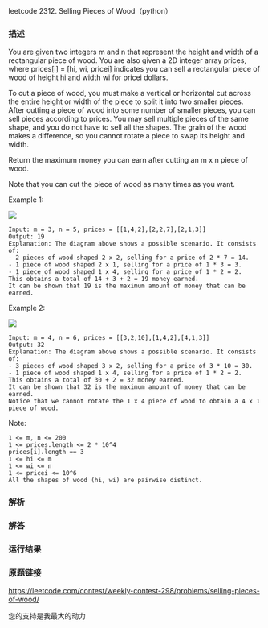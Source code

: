 leetcode  2312. Selling Pieces of Wood（python）




### 描述

You are given two integers m and n that represent the height and width of a rectangular piece of wood. You are also given a 2D integer array prices, where prices[i] = [hi, wi, pricei] indicates you can sell a rectangular piece of wood of height hi and width wi for pricei dollars.

To cut a piece of wood, you must make a vertical or horizontal cut across the entire height or width of the piece to split it into two smaller pieces. After cutting a piece of wood into some number of smaller pieces, you can sell pieces according to prices. You may sell multiple pieces of the same shape, and you do not have to sell all the shapes. The grain of the wood makes a difference, so you cannot rotate a piece to swap its height and width.

Return the maximum money you can earn after cutting an m x n piece of wood.

Note that you can cut the piece of wood as many times as you want.



Example 1:

![](https://assets.leetcode.com/uploads/2022/04/27/ex1.png)

	Input: m = 3, n = 5, prices = [[1,4,2],[2,2,7],[2,1,3]]
	Output: 19
	Explanation: The diagram above shows a possible scenario. It consists of:
	- 2 pieces of wood shaped 2 x 2, selling for a price of 2 * 7 = 14.
	- 1 piece of wood shaped 2 x 1, selling for a price of 1 * 3 = 3.
	- 1 piece of wood shaped 1 x 4, selling for a price of 1 * 2 = 2.
	This obtains a total of 14 + 3 + 2 = 19 money earned.
	It can be shown that 19 is the maximum amount of money that can be earned.

	
Example 2:


![](https://assets.leetcode.com/uploads/2022/04/27/ex2new.png)

	Input: m = 4, n = 6, prices = [[3,2,10],[1,4,2],[4,1,3]]
	Output: 32
	Explanation: The diagram above shows a possible scenario. It consists of:
	- 3 pieces of wood shaped 3 x 2, selling for a price of 3 * 10 = 30.
	- 1 piece of wood shaped 1 x 4, selling for a price of 1 * 2 = 2.
	This obtains a total of 30 + 2 = 32 money earned.
	It can be shown that 32 is the maximum amount of money that can be earned.
	Notice that we cannot rotate the 1 x 4 piece of wood to obtain a 4 x 1 piece of wood.




Note:


	1 <= m, n <= 200
	1 <= prices.length <= 2 * 10^4
	prices[i].length == 3
	1 <= hi <= m
	1 <= wi <= n
	1 <= pricei <= 10^6
	All the shapes of wood (hi, wi) are pairwise distinct.

### 解析




### 解答
				


            	      
			
### 运行结果




### 原题链接

https://leetcode.com/contest/weekly-contest-298/problems/selling-pieces-of-wood/


您的支持是我最大的动力
